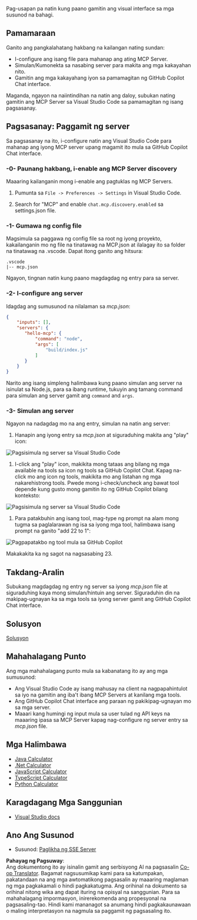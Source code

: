 <!--
CO_OP_TRANSLATOR_METADATA:
{
  "original_hash": "0eb9557780cd0a2551cdb8a16c886b51",
  "translation_date": "2025-06-17T16:04:24+00:00",
  "source_file": "03-GettingStarted/04-vscode/README.md",
  "language_code": "tl"
}
-->
Pag-usapan pa natin kung paano gamitin ang visual interface sa mga susunod na bahagi.

## Pamamaraan

Ganito ang pangkalahatang hakbang na kailangan nating sundan:

- I-configure ang isang file para mahanap ang ating MCP Server.
- Simulan/Kumonekta sa nasabing server para makita ang mga kakayahan nito.
- Gamitin ang mga kakayahang iyon sa pamamagitan ng GitHub Copilot Chat interface.

Maganda, ngayon na naiintindihan na natin ang daloy, subukan nating gamitin ang MCP Server sa Visual Studio Code sa pamamagitan ng isang pagsasanay.

## Pagsasanay: Paggamit ng server

Sa pagsasanay na ito, i-configure natin ang Visual Studio Code para mahanap ang iyong MCP server upang magamit ito mula sa GitHub Copilot Chat interface.

### -0- Paunang hakbang, i-enable ang MCP Server discovery

Maaaring kailanganin mong i-enable ang pagtuklas ng MCP Servers.

1. Pumunta sa `File -> Preferences -> Settings` in Visual Studio Code.

1. Search for "MCP" and enable `chat.mcp.discovery.enabled` sa settings.json file.

### -1- Gumawa ng config file

Magsimula sa paggawa ng config file sa root ng iyong proyekto, kakailanganin mo ng file na tinatawag na MCP.json at ilalagay ito sa folder na tinatawag na .vscode. Dapat itong ganito ang hitsura:

```text
.vscode
|-- mcp.json
```

Ngayon, tingnan natin kung paano magdagdag ng entry para sa server.

### -2- I-configure ang server

Idagdag ang sumusunod na nilalaman sa *mcp.json*:

```json
{
    "inputs": [],
    "servers": {
       "hello-mcp": {
           "command": "node",
           "args": [
               "build/index.js"
           ]
       }
    }
}
```

Narito ang isang simpleng halimbawa kung paano simulan ang server na isinulat sa Node.js, para sa ibang runtime, tukuyin ang tamang command para simulan ang server gamit ang `command` and `args`.

### -3- Simulan ang server

Ngayon na nadagdag mo na ang entry, simulan na natin ang server:

1. Hanapin ang iyong entry sa *mcp.json* at siguraduhing makita ang "play" icon:

  ![Pagsisimula ng server sa Visual Studio Code](../../../../translated_images/vscode-start-server.8e3c986612e3555de47e5b1e37b2f3020457eeb6a206568570fd74a17e3796ad.tl.png)  

1. I-click ang "play" icon, makikita mong tataas ang bilang ng mga available na tools sa icon ng tools sa GitHub Copilot Chat. Kapag na-click mo ang icon ng tools, makikita mo ang listahan ng mga nakarehistrong tools. Pwede mong i-check/uncheck ang bawat tool depende kung gusto mong gamitin ito ng GitHub Copilot bilang konteksto:

  ![Pagsisimula ng server sa Visual Studio Code](../../../../translated_images/vscode-tool.0b3bbea2fb7d8c26ddf573cad15ef654e55302a323267d8ee6bd742fe7df7fed.tl.png)

1. Para patakbuhin ang isang tool, mag-type ng prompt na alam mong tugma sa paglalarawan ng isa sa iyong mga tool, halimbawa isang prompt na ganito "add 22 to 1":

  ![Pagpapatakbo ng tool mula sa GitHub Copilot](../../../../translated_images/vscode-agent.d5a0e0b897331060518fe3f13907677ef52b879db98c64d68a38338608f3751e.tl.png)

  Makakakita ka ng sagot na nagsasabing 23.

## Takdang-Aralin

Subukang magdagdag ng entry ng server sa iyong *mcp.json* file at siguraduhing kaya mong simulan/hintuin ang server. Siguraduhin din na makipag-ugnayan ka sa mga tools sa iyong server gamit ang GitHub Copilot Chat interface.

## Solusyon

[Solusyon](./solution/README.md)

## Mahahalagang Punto

Ang mga mahahalagang punto mula sa kabanatang ito ay ang mga sumusunod:

- Ang Visual Studio Code ay isang mahusay na client na nagpapahintulot sa iyo na gamitin ang iba't ibang MCP Servers at kanilang mga tools.
- Ang GitHub Copilot Chat interface ang paraan ng pakikipag-ugnayan mo sa mga server.
- Maaari kang humingi ng input mula sa user tulad ng API keys na maaaring ipasa sa MCP Server kapag nag-configure ng server entry sa *mcp.json* file.

## Mga Halimbawa

- [Java Calculator](../samples/java/calculator/README.md)
- [.Net Calculator](../../../../03-GettingStarted/samples/csharp)
- [JavaScript Calculator](../samples/javascript/README.md)
- [TypeScript Calculator](../samples/typescript/README.md)
- [Python Calculator](../../../../03-GettingStarted/samples/python)

## Karagdagang Mga Sanggunian

- [Visual Studio docs](https://code.visualstudio.com/docs/copilot/chat/mcp-servers)

## Ano Ang Susunod

- Susunod: [Paglikha ng SSE Server](/03-GettingStarted/05-sse-server/README.md)

**Pahayag ng Pagsuway**:  
Ang dokumentong ito ay isinalin gamit ang serbisyong AI na pagsasalin [Co-op Translator](https://github.com/Azure/co-op-translator). Bagamat nagsusumikap kami para sa katumpakan, pakatandaan na ang mga awtomatikong pagsasalin ay maaaring maglaman ng mga pagkakamali o hindi pagkakatugma. Ang orihinal na dokumento sa orihinal nitong wika ang dapat ituring na opisyal na sanggunian. Para sa mahahalagang impormasyon, inirerekomenda ang propesyonal na pagsasaling-tao. Hindi kami mananagot sa anumang hindi pagkakaunawaan o maling interpretasyon na nagmula sa paggamit ng pagsasaling ito.
